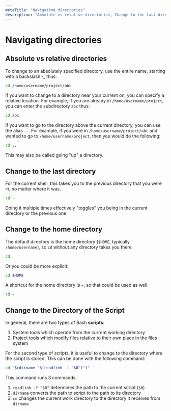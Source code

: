```yaml
---
metaTitle: "Navigating directories"
description: "Absolute vs relative directories, Change to the last directory, Change to the home directory, Change to the Directory of the Script"
---
```


# Navigating directories



## Absolute vs relative directories


To change to an absolutely specified directory, use the entire name, starting with a backslash `\`, thus:

```bash
cd /home/username/project/abc

```

If you want to change to a directory near your current on, you can specify a relative location. For example, if you are already in `/home/username/project`, you can enter the subdirectory `abc` thus:

```bash
cd abc

```

If you want to go to the directory above the current directory, you can use the alias `..`. For example, if you were in `/home/username/project/abc` and wanted to go to `/home/username/project`, then you would do the following:

```bash
cd ..

```

This may also be called going "up" a directory.



## Change to the last directory


For the current shell, this takes you to the previous directory that you were in, no matter where it was.

```bash
cd -

```

Doing it multiple times effectively "toggles" you being in the current directory or the previous one.



## Change to the home directory


The default directory is the home directory (`$HOME`, typically `/home/username`), so `cd` without any directory takes you there

```bash
cd

```

Or you could be more explicit:

```bash
cd $HOME 

```

A shortcut for the home directory is `~`, so that could be used as well.

```bash
cd ~

```



## Change to the Directory of the Script


In general, there are two types of Bash **scripts**:

1. System tools which operate from the current working directory
1. Project tools which modify files relative to their own place in the files system

For the second type of scripts, it is useful to change to the directory where the script is stored. This can be done with the following command:

```bash
cd "$(dirname "$(readlink -f "$0")")"

```

This command runs 3 commands:

1. `readlink -f "$0"` determines the path to the current script (`$0`)
1. `dirname` converts the path to script to the path to its directory
1. `cd` changes the current work directory to the directory it receives from `dirname`

